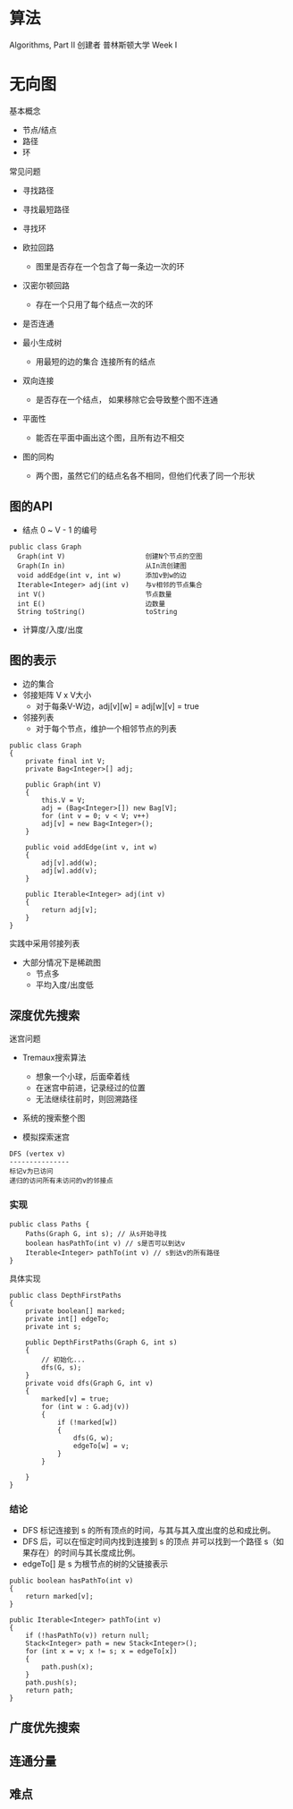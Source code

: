 # 算法

Algorithms, Part II 创建者 普林斯顿大学 Week I

# 无向图

基本概念

* 节点/结点
* 路径
* 环

常见问题

* 寻找路径
* 寻找最短路径
* 寻找环

* 欧拉回路
    * 图里是否存在一个包含了每一条边一次的环
* 汉密尔顿回路
    * 存在一个只用了每个结点一次的环

* 是否连通
* 最小生成树
    * 用最短的边的集合 连接所有的结点
* 双向连接
    * 是否存在一个结点， 如果移除它会导致整个图不连通

* 平面性
    * 能否在平面中画出这个图，且所有边不相交
* 图的同构
    * 两个图，虽然它们的结点名各不相同，但他们代表了同一个形状

## 图的API

* 结点 0 ~ V - 1 的编号

```
public class Graph
  Graph(int V)                    创建N个节点的空图
  Graph(In in)                    从In流创建图
  void addEdge(int v, int w)      添加v到w的边
  Iterable<Integer> adj(int v)    与v相邻的节点集合
  int V()                         节点数量
  int E()                         边数量
  String toString()               toString
```

* 计算度/入度/出度

## 图的表示

* 边的集合
* 邻接矩阵 V x V大小
    * 对于每条V-W边，adj[v][w] = adj[w][v] = true
* 邻接列表
    * 对于每个节点，维护一个相邻节点的列表

```
public class Graph
{
    private final int V;
    private Bag<Integer>[] adj;

    public Graph(int V)
    {
        this.V = V;
        adj = (Bag<Integer>[]) new Bag[V];
        for (int v = 0; v < V; v++)
        adj[v] = new Bag<Integer>();
    }

    public void addEdge(int v, int w)
    {
        adj[v].add(w);
        adj[w].add(v);
    }

    public Iterable<Integer> adj(int v)
    { 
        return adj[v]; 
    }
}
```

实践中采用邻接列表

* 大部分情况下是稀疏图
    * 节点多
    * 平均入度/出度低

## 深度优先搜索

迷宫问题

* Tremaux搜索算法
    * 想象一个小球，后面牵着线
    * 在迷宫中前进，记录经过的位置
    * 无法继续往前时，则回溯路径

* 系统的搜索整个图
* 模拟探索迷宫

```
DFS (vertex v)
---------------
标记v为已访问
递归的访问所有未访问的v的邻接点
```

### 实现

```
public class Paths {
    Paths(Graph G, int s); // 从s开始寻找
    boolean hasPathTo(int v) // s是否可以到达v
    Iterable<Integer> pathTo(int v) // s到达v的所有路径
}
```

具体实现

```
public class DepthFirstPaths
{
    private boolean[] marked;
    private int[] edgeTo;
    private int s;

    public DepthFirstPaths(Graph G, int s)
    {
        // 初始化...
        dfs(G, s);
    }
    private void dfs(Graph G, int v)
    {
        marked[v] = true;
        for (int w : G.adj(v))
        {
            if (!marked[w])
            {
                dfs(G, w);
                edgeTo[w] = v;
            }
        }
        
    }
}
```

### 结论

* DFS 标记连接到 s 的所有顶点的时间，与其与其入度出度的总和成比例。
* DFS 后，可以在恒定时间内找到连接到 s 的顶点
并可以找到一个路径 s（如果存在）的时间与其长度成比例。
* edgeTo[] 是 s 为根节点的树的父链接表示

```
public boolean hasPathTo(int v)
{ 
    return marked[v]; 
}

public Iterable<Integer> pathTo(int v)
{
    if (!hasPathTo(v)) return null;
    Stack<Integer> path = new Stack<Integer>();
    for (int x = v; x != s; x = edgeTo[x])
    {
        path.push(x);
    }
    path.push(s);
    return path;
}
```

## 广度优先搜索

## 连通分量

## 难点
